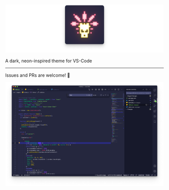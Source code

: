 <p align="center"><img src="https://github.com/liamsheppard/voodoo-theme/blob/master/images/readme-icon.png?raw=true"/></p>

A dark, neon-inspired theme for VS-Code

---

Issues and PRs are welcome! 👻

![](https://github.com/liamsheppard/voodoo-theme/blob/master/images/main.png?raw=true)
